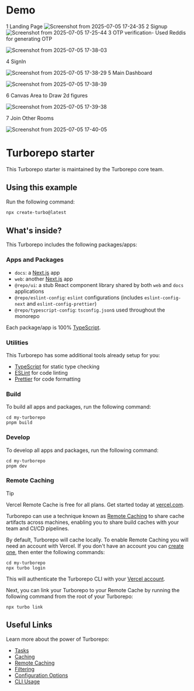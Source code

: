 # Demo
1 Landing Page
![Screenshot from 2025-07-05 17-24-35](https://github.com/user-attachments/assets/6b23450c-e3c8-4e0b-8c09-4eeb6716aaab)
2 Signup 
![Screenshot from 2025-07-05 17-25-44](https://github.com/user-attachments/assets/591ae5c9-9f94-4aa4-88aa-3e3fc295a5a5)
3 OTP verification- Used Reddis for generating OTP

![Screenshot from 2025-07-05 17-38-03](https://github.com/user-attachments/assets/8ae12583-5b4c-4cb4-a80b-169956dcad6b)

4 SignIn

![Screenshot from 2025-07-05 17-38-29](https://github.com/user-attachments/assets/f7b6720e-cd0e-479c-9dd1-4aae8e3b7a5d)
5 Main Dashboard

![Screenshot from 2025-07-05 17-38-39](https://github.com/user-attachments/assets/7710182c-f722-4231-9e93-db97ecf16e8d)

6 Canvas Area to Draw 2d figures 

![Screenshot from 2025-07-05 17-39-38](https://github.com/user-attachments/assets/d90fbecd-d23d-4167-ad01-e36993dc915d)

7 Join Other Rooms 

![Screenshot from 2025-07-05 17-40-05](https://github.com/user-attachments/assets/fa3ac305-f60a-4dd2-9de7-f27f2d367235)



# Turborepo starter

This Turborepo starter is maintained by the Turborepo core team.

## Using this example

Run the following command:

```sh
npx create-turbo@latest
```

## What's inside?

This Turborepo includes the following packages/apps:

### Apps and Packages

- `docs`: a [Next.js](https://nextjs.org/) app
- `web`: another [Next.js](https://nextjs.org/) app
- `@repo/ui`: a stub React component library shared by both `web` and `docs` applications
- `@repo/eslint-config`: `eslint` configurations (includes `eslint-config-next` and `eslint-config-prettier`)
- `@repo/typescript-config`: `tsconfig.json`s used throughout the monorepo

Each package/app is 100% [TypeScript](https://www.typescriptlang.org/).

### Utilities

This Turborepo has some additional tools already setup for you:

- [TypeScript](https://www.typescriptlang.org/) for static type checking
- [ESLint](https://eslint.org/) for code linting
- [Prettier](https://prettier.io) for code formatting

### Build

To build all apps and packages, run the following command:

```
cd my-turborepo
pnpm build
```

### Develop

To develop all apps and packages, run the following command:

```
cd my-turborepo
pnpm dev
```

### Remote Caching

> [!TIP]
> Vercel Remote Cache is free for all plans. Get started today at [vercel.com](https://vercel.com/signup?/signup?utm_source=remote-cache-sdk&utm_campaign=free_remote_cache).

Turborepo can use a technique known as [Remote Caching](https://turbo.build/repo/docs/core-concepts/remote-caching) to share cache artifacts across machines, enabling you to share build caches with your team and CI/CD pipelines.

By default, Turborepo will cache locally. To enable Remote Caching you will need an account with Vercel. If you don't have an account you can [create one](https://vercel.com/signup?utm_source=turborepo-examples), then enter the following commands:

```
cd my-turborepo
npx turbo login
```

This will authenticate the Turborepo CLI with your [Vercel account](https://vercel.com/docs/concepts/personal-accounts/overview).

Next, you can link your Turborepo to your Remote Cache by running the following command from the root of your Turborepo:

```
npx turbo link
```

## Useful Links

Learn more about the power of Turborepo:

- [Tasks](https://turbo.build/repo/docs/core-concepts/monorepos/running-tasks)
- [Caching](https://turbo.build/repo/docs/core-concepts/caching)
- [Remote Caching](https://turbo.build/repo/docs/core-concepts/remote-caching)
- [Filtering](https://turbo.build/repo/docs/core-concepts/monorepos/filtering)
- [Configuration Options](https://turbo.build/repo/docs/reference/configuration)
- [CLI Usage](https://turbo.build/repo/docs/reference/command-line-reference)
